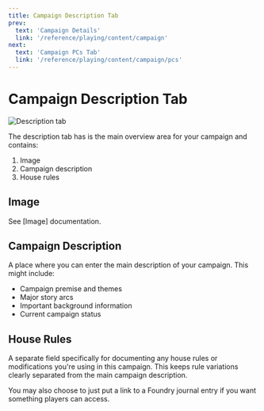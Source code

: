 ```yaml
---
title: Campaign Description Tab
prev: 
  text: 'Campaign Details'
  link: '/reference/playing/content/campaign'
next: 
  text: 'Campaign PCs Tab'
  link: '/reference/playing/content/campaign/pcs'
---
```

# Campaign Description Tab
![Description tab](/assets/images/campaign-content.webp)

The description tab has is the main overview area for your campaign and contains:
1. Image
2. Campaign description
3. House rules

## Image
See [Image] documentation.

## Campaign Description
A place where you can enter the main description of your campaign. This might include:
- Campaign premise and themes
- Major story arcs
- Important background information
- Current campaign status

## House Rules
A separate field specifically for documenting any house rules or modifications you're using in this campaign. This keeps rule variations clearly separated from the main campaign description.  

You may also choose to just put a link to a Foundry journal entry if you want something players can access.
